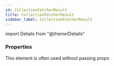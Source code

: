 ```yaml
---
id: CollectionFetcherResult
title: CollectionFetcherResult
sidebar_label: CollectionFetcherResult
---
```


import Details from "@theme/Details"




### Properties

This element is often used without passing props

